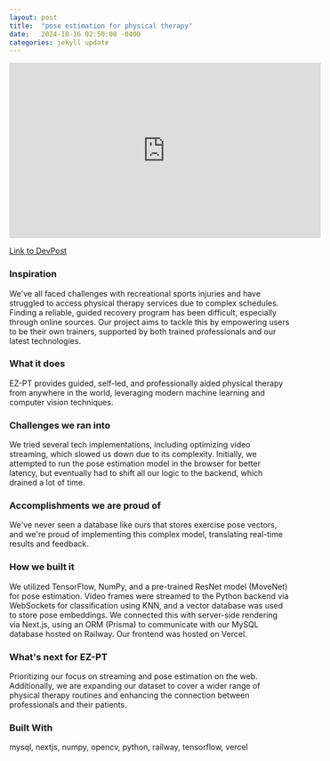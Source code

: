 ```yaml
---
layout: post
title:  "pose estimation for physical therapy"
date:   2024-10-16 02:50:00 -0400
categories: jekyll update
---
```


<iframe width="560" height="315" src="https://www.youtube.com/embed/s2pflHL8NqQ?si=gSnZ0o2-H4scAHP2" title="YouTube video player" frameborder="0" allow="accelerometer; autoplay; clipboard-write; encrypted-media; gyroscope; picture-in-picture; web-share" referrerpolicy="strict-origin-when-cross-origin" allowfullscreen></iframe>


[Link to DevPost](https://devpost.com/software/ez-pt)

### Inspiration
We've all faced challenges with recreational sports injuries and have struggled to access physical therapy services due to complex schedules. Finding a reliable, guided recovery program has been difficult, especially through online sources. Our project aims to tackle this by empowering users to be their own trainers, supported by both trained professionals and our latest technologies.

### What it does
EZ-PT provides guided, self-led, and professionally aided physical therapy from anywhere in the world, leveraging modern machine learning and computer vision techniques.

### Challenges we ran into
We tried several tech implementations, including optimizing video streaming, which slowed us down due to its complexity. Initially, we attempted to run the pose estimation model in the browser for better latency, but eventually had to shift all our logic to the backend, which drained a lot of time.

### Accomplishments we are proud of
We've never seen a database like ours that stores exercise pose vectors, and we're proud of implementing this complex model, translating real-time results and feedback.

### How we built it
We utilized TensorFlow, NumPy, and a pre-trained ResNet model (MoveNet) for pose estimation. Video frames were streamed to the Python backend via WebSockets for classification using KNN, and a vector database was used to store pose embeddings. We connected this with server-side rendering via Next.js, using an ORM (Prisma) to communicate with our MySQL database hosted on Railway. Our frontend was hosted on Vercel.

### What's next for EZ-PT
Prioritizing our focus on streaming and pose estimation on the web. Additionally, we are expanding our dataset to cover a wider range of physical therapy routines and enhancing the connection between professionals and their patients.

### Built With
mysql, nextjs, numpy, opencv, python, railway, tensorflow, vercel